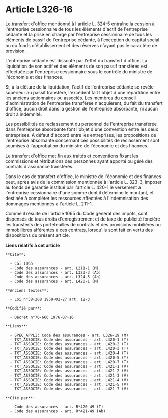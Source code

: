 # Article L326-16

Le transfert d'office mentionné à l'article L. 324-5 entraîne la cession à l'entreprise cessionnaire de tous les éléments
d'actif de l'entreprise cédante et la prise en charge par l'entreprise cessionnaire de tous les éléments de passif de
l'entreprise cédante, à l'exception du capital social ou du fonds d'établissement et des réserves n'ayant pas le caractère de
provision.

L'entreprise cédante est dissoute par l'effet du transfert d'office. La liquidation de son actif et des éléments de son
passif transférés est effectuée par l'entreprise cessionnaire sous le contrôle du ministre de l'économie et des finances.

Si, à la clôture de la liquidation, l'actif de l'entreprise cédante se révèle supérieur au passif transféré, l'excédent fait
l'objet d'une répartition entre les anciens actionnaires ou associés.    Les membres du conseil d'administration de
l'entreprise transférée n'acquièrent, du fait du transfert d'office, aucun droit dans la gestion de l'entreprise absorbante,
ni aucun droit à indemnité.

Les possibilités de reclassement du personnel de l'entreprise transférée dans l'entreprise absorbante font l'objet d'une
convention entre les deux entreprises. A défaut d'accord entre les entreprises, les propositions de l'entreprise absorbante
concernant ces possibilités de reclassement sont soumises à l'approbation du ministre de l'économie et des finances.

Le transfert d'office met fin aux traités et conventions fixant les commissions et rétributions des personnes ayant apporté
ou géré des contrats d'assurance transférés.

Dans le cas de transfert d'office, le ministre de l'économie et des finances peut, après avis de la commission mentionnée à
l'article L. 323-3, imposer au fonds de garantie institué par l'article L. 420-1 le versement à l'entreprise cessionnaire
d'une somme dont il détermine le montant, et destinée à compléter les ressources affectées à l'indemnisation des dommages
mentionnés à l'article L. 211-1.

Comme il résulte de l'article 1065 du Code général des impôts, sont dispensés de tous droits d'enregistrement et de taxe de
publicité foncière les transferts des portefeuilles de contrats et des provisions mobilières ou immobilières afférentes à ces
contrats, lorsqu'ils sont fait en vertu des dispositions du présent article.

**Liens relatifs à cet article**

	**Cite**:

	  - CGI 1065
	  - Code des assurances - art. L211-1 (M)
	  - Code des assurances - art. L323-3 (Ab)
	  - Code des assurances - art. L324-5 (Ab)
	  - Code des assurances - art. L420-1 (M)

	**Anciens textes**:

	  - Loi n°58-208 1958-02-27 art. 12-3

	**Codifié par**:

	  - Décret n°76-666 1976-07-16

	**Liens**:

	  - SPEC_APPLI: Code des assurances - art. L326-19 (M)
	  - TXT_ASSOCIE: Code des assurances - art. L420-1 (T)
	  - TXT_ASSOCIE: Code des assurances - art. L420-2 (T)
	  - TXT_ASSOCIE: Code des assurances - art. L420-3 (T)
	  - TXT_ASSOCIE: Code des assurances - art. L420-4 (T)
	  - TXT_ASSOCIE: Code des assurances - art. L420-5 (T)
	  - TXT_ASSOCIE: Code des assurances - art. L420-7 (T)
	  - TXT_ASSOCIE: Code des assurances - art. L421-1 (V)
	  - TXT_ASSOCIE: Code des assurances - art. L421-2 (V)
	  - TXT_ASSOCIE: Code des assurances - art. L421-3 (V)
	  - TXT_ASSOCIE: Code des assurances - art. L421-4 (V)
	  - TXT_ASSOCIE: Code des assurances - art. L421-5 (V)
	  - TXT_ASSOCIE: Code des assurances - art. L421-7 (V)

	**Cité par**:

	  - Code des assurances - art. R*420-49 (T)
	  - Code des assurances - art. R*421-49 (Ab)
